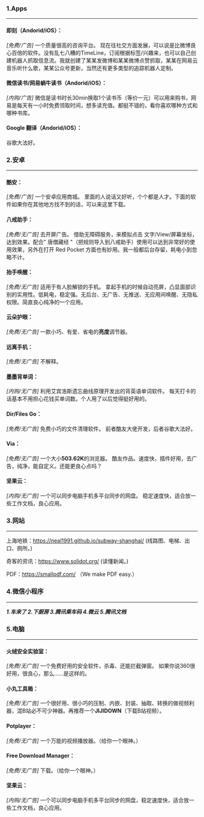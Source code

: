 ### **1.Apps**


----------


#### **即刻（Andorid/iOS）：**
*[免费/广告]*
一个质量很高的咨询平台。
现在往社交方面发展，可以说是比微博良心百倍的软件。没有乱七八糟的TimeLine，订阅根据标签/兴趣来，也可以自己创建机器人抓取信息流。我就创建了某某发微博和某某微博点赞抓取，某某在网易云音乐听什么歌，某某公众号更新，当然还有更多类型的追踪机器人定制。
#### **微信读书/网易蜗牛读书（Andorid/iOS）：**
*[内购/广告]*
微信是读书时长30min换取1个读书币（等价一元）可以用来购书，网易是每天有一小时免费领取时间，想多读充值。都挺不错的，看你喜欢哪种方式和哪种书库。
#### **Google 翻译（Andorid/iOS）：**
谷歌大法好。
### **2.安卓**


----------


#### **酷安：**
*[免费/广告]*
一个安卓应用商城。
里面的人说话又好听，个个都是人才。下面的软件如果你在其他地方找不到的话，可以来这里下载。
#### **八戒助手：**
*[免费/无广告]*
去开屏广告。
借助无障碍服务，来模拟点击 文字/View/屏幕坐标，达到效果。配合" 唐僧藏经 "（把规则导入到八戒助手）使用可以达到非常好的使用效果，另外在打开 Red Pocket 方面也有妙用。我一般都后台存留，耗电小到忽略不计。
#### **抬手唤醒：**
*[免费/无广告]*
适用于有人脸解锁的手机。
拿起手机的时候自动亮屏，凸显面部识别的实用性。低耗电，稳定强。无后台、无广告、无推送、无应用间唤醒、无隐私权限。简直良心纯净的一个应用。
#### **云朵护眼：**
*[免费/无广告]*
一款小巧、有爱、省电的**亮度**调节器。
#### **远离手机：**
*[免费/无广告]*
不解释。
#### **墨墨背单词：**
*[内购/无广告]*
利用艾宾浩斯遗忘曲线原理开发出的背英语单词软件。
每天打卡的话基本不用担心花钱买单词数。个人用了以后觉得挺好用的。
#### **Dir/Files Go：**
*[免费/无广告]*
免费小巧的文件清理软件。
前者酷友大佬开发，后者谷歌大法好。
#### **Via：**
*[免费/无广告]*
一个大小**503.62K**的浏览器。
酷友作品。速度快，插件好用，去广告，纯净，能自定义。还能更良心点吗？
#### **坚果云：**
*[内购/无广告]*
一个可以同步电脑手机多平台同步的网盘。
稳定速度快，适合放一些工作文档，良心应用。
### **3.网站**


----------


上海地铁：https://neal1991.github.io/subway-shanghai/
(线路图、电梯、出口、厕所。)

奇客的资讯：https://www.solidot.org/
(读懂新闻。)

PDF：https://smallpdf.com/
（We make PDF easy.）
### **4.微信小程序**


----------
***1.车来了
2.下厨房
3.腾讯乘车码
4.微云
5.腾讯文档***

### **5.电脑**


----------


#### **火绒安全实验室：**
*[免费/无广告]*
一个免费好用的安全软件，杀毒、还能拦截弹窗。
如果你说360很好用，很良心，那么......是这样的。
#### **小丸工具箱：**
*[免费/无广告]*
一个很好用、很小巧的压制、内嵌、封装、抽取、转换的做视频利器，混B站必不可少神器。再推荐一个**JIJIDOWN**（下载B站视频）。
#### **Potplayer：**
*[免费/无广告]*
一个万能的视频播放器。（给你一个眼神。）
#### **Free Download Manager：**
*[免费/无广告]*
下载。（给你一个眼神。）
#### **坚果云：**
*[内购/无广告]*
一个可以同步电脑手机多平台同步的网盘，稳定速度快，适合放一些工作文档，良心应用。
